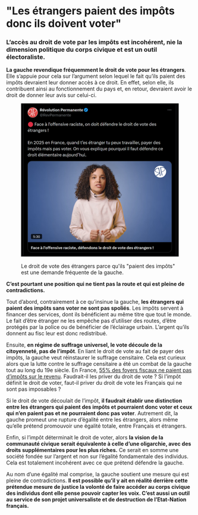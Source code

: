 # "Les étrangers paient des impôts donc ils doivent voter"

### L’accès au droit de vote par les impôts est incohérent, nie la dimension politique du corps civique et est un outil électoraliste.

**La gauche revendique fréquemment le droit de vote pour les étrangers**. Elle s’appuie pour cela sur l’argument selon lequel le fait qu’ils paient des impôts devraient leur donner accès à ce droit. En effet, selon elle, ils contribuent ainsi au fonctionnement du pays et, en retour, devraient avoir le droit de donner leur avis sur celui-ci.

<figure><img src="../.gitbook/assets/image (5).png" alt=""><figcaption><p>Le droit de vote des étrangers parce qu'ils "paient des impôts" est une demande fréquente de la gauche.</p></figcaption></figure>

**C’est pourtant une position qui ne tient pas la route et qui est pleine de contradictions.**

Tout d’abord, contrairement à ce qu’insinue la gauche, **les étrangers qui paient des impôts sans voter ne sont pas spoliés**. Les impôts servent à financer des services, dont ils bénéficient au même titre que tout le monde. Le fait d’être étranger ne les empêche pas d’utiliser des routes, d’être protégés par la police ou de bénéficier de l’éclairage urbain. L’argent qu’ils donnent au fisc leur est donc redistribué.

Ensuite, **en régime de suffrage universel, le vote découle de la citoyenneté, pas de l’impôt**. En liant le droit de vote au fait de payer des impôts, la gauche veut réinstaurer le suffrage censitaire. Cela est curieux alors que la lutte contre le suffrage censitaire a été un combat de la gauche tout au long du 19e siècle. En France, [55% des foyers fiscaux ne paient pas d’impôts sur le revenu](https://www.lafinancepourtous.com/decryptages/finance-perso/revenus-et-fiscalite/impot-sur-le-revenu/les-chiffres-cles-de-l-impot-sur-le-revenu/?utm_source=chatgpt.com). Faudrait-il les priver du droit de vote ? Si l’impôt définit le droit de voter, faut-il priver du droit de vote les Français qui ne sont pas imposables ?

Si le droit de vote découlait de l’impôt, **il faudrait établir une distinction entre les étrangers qui paient des impôts et pourraient donc voter et ceux qui n’en paient pas et ne pourraient donc pas voter**. Autrement dit, la gauche promeut une rupture d’égalité entre les étrangers, alors même qu’elle prétend promouvoir une égalité totale, entre Français et étrangers.

Enfin, si l’impôt déterminait le droit de voter, alors **la vision de la communauté civique serait équivalente à celle d’une oligarchie, avec des droits supplémentaires pour les plus riches.** Ce serait en somme une société fondée sur l’argent et non sur l’égalité fondamentale des individus. Cela est totalement incohérent avec ce que prétend défendre la gauche.

Au nom d’une égalité mal comprise, la gauche soutient une mesure qui est pleine de contradictions. **Il est possible qu’il y ait en réalité derrière cette prétendue mesure de justice la volonté de faire accéder au corps civique des individus dont elle pense pouvoir capter les voix. C’est aussi un outil au service de son projet universaliste et de destruction de l’Etat-Nation français.**
